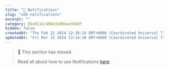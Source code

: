 ```yaml
---
title: "📮 Notifications"
slug: "sdk-notifications"
excerpt: ""
category: 65a9112c408e3a004ae366df
hidden: false
createdAt: "Thu Feb 22 2024 12:38:24 GMT+0000 (Coordinated Universal Time)"
updatedAt: "Fri Mar 15 2024 13:14:38 GMT+0000 (Coordinated Universal Time)"
---
```

> 📘 This section has moved
> 
> Read all about how to use Notifications [here](/docs/notifications).
